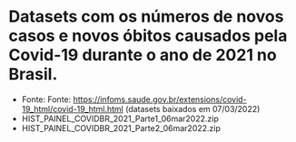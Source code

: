 
# Datasets com os números de novos casos e novos óbitos causados pela Covid-19 durante o ano de 2021 no Brasil.

- Fonte: Fonte: https://infoms.saude.gov.br/extensions/covid-19_html/covid-19_html.html (datasets baixados em 07/03/2022)
- HIST_PAINEL_COVIDBR_2021_Parte1_06mar2022.zip
- HIST_PAINEL_COVIDBR_2021_Parte2_06mar2022.zip


